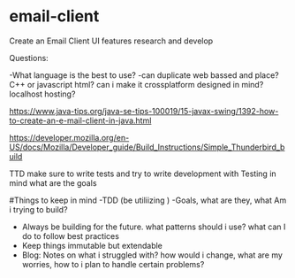 # email-client

Create an Email Client 
UI features 
research and develop

Questions:

-What language is the best to use? 
-can duplicate web bassed and place?
C++ or javascript html? can i make it crossplatform designed in mind?
localhost hosting? 


https://www.java-tips.org/java-se-tips-100019/15-javax-swing/1392-how-to-create-an-e-mail-client-in-java.html

https://developer.mozilla.org/en-US/docs/Mozilla/Developer_guide/Build_Instructions/Simple_Thunderbird_build


TTD make sure to write tests and try to write development with Testing in mind 
what are the goals

#Things to keep in mind 
-TDD (be utiliizing )
-Goals, what are they, what Am i trying to build?
- Always be building for the future. what patterns should i use? what can I do to follow best practices 
- Keep things immutable but extendable 
- Blog: Notes on what i struggled with? how would i change, what are my worries, how to i plan to handle certain problems? 
